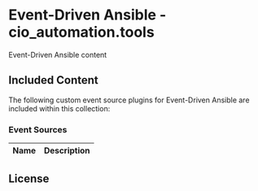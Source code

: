 # Event-Driven Ansible - cio_automation.tools

Event-Driven Ansible content

## Included Content

The following custom event source plugins for Event-Driven Ansible are included within this collection:

### Event Sources 

| Name  | Description |
| ----- | ----------- |



## License
